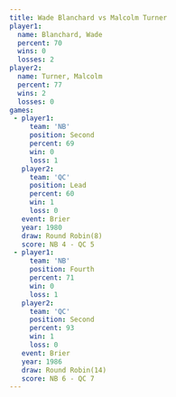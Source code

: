 ```yaml
---
title: Wade Blanchard vs Malcolm Turner
player1:               
  name: Blanchard, Wade
  percent: 70          
  wins: 0              
  losses: 2            
player2:               
  name: Turner, Malcolm
  percent: 77          
  wins: 2              
  losses: 0            
games:
 - player1:          
     team: 'NB'      
     position: Second
     percent: 69     
     win: 0          
     loss: 1         
   player2:        
     team: 'QC'    
     position: Lead
     percent: 60   
     win: 1        
     loss: 0       
   event: Brier        
   year: 1980          
   draw: Round Robin(8)
   score: NB 4 - QC 5  
 - player1:          
     team: 'NB'      
     position: Fourth
     percent: 71     
     win: 0          
     loss: 1         
   player2:          
     team: 'QC'      
     position: Second
     percent: 93     
     win: 1          
     loss: 0         
   event: Brier         
   year: 1986           
   draw: Round Robin(14)
   score: NB 6 - QC 7   
---
```

